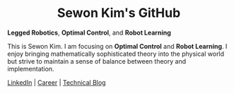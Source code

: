 <div align="center"><h1>Sewon Kim's GitHub</h1></div>

**Legged Robotics**, **Optimal Control**, and **Robot Learning**

This is Sewon Kim. I am focusing on **Optimal Control** and **Robot Learning**. I enjoy bringing mathematically sophisticated theory into the physical world but strive to maintain a sense of balance between theory and implementation.

[LinkedIn](https://www.linkedin.com/in/wontothree/) | [Career](https://wontothree.github.io/career/) | [Technical Blog](https://wontothree.github.io/)
